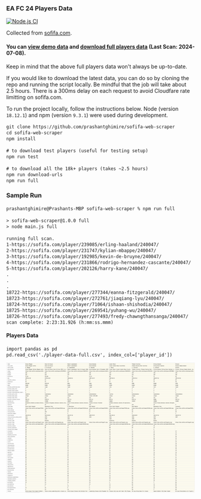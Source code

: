 ### EA FC 24 Players Data
[![Node.js CI](https://github.com/prashantghimire/sofifa-web-scraper/actions/workflows/node.js.yml/badge.svg)](https://github.com/prashantghimire/sofifa-web-scraper/actions/workflows/node.js.yml)

Collected from [sofifa.com](https://sofifa.com).
#### You can [view demo data](./output/player-data-test.csv) and [download full players data](./output/player-data-full.csv) (Last Scan: 2024-07-08).
Keep in mind that the above full players data won't always be up-to-date.

If you would like to download the latest data, you can do so by cloning the repo and running the script locally. 
Be mindful that the job will take about 2.5 hours. There is a 300ms delay on each request to avoid Cloudfare rate limitting on sofifa.com.

To run the project locally, follow the instructions below.
Node (version `18.12.1`) and npm (version `9.3.1`) were used during development.

```
git clone https://github.com/prashantghimire/sofifa-web-scraper
cd sofifa-web-scraper
npm install

# to download test players (useful for testing setup)
npm run test

# to download all the 18k+ players (takes ~2.5 hours)
npm run download-urls
npm run full
```

### Sample Run
```
prashantghimire@Prashants-MBP sofifa-web-scraper % npm run full

> sofifa-web-scraper@1.0.0 full
> node main.js full

running full scan.
1-https://sofifa.com/player/239085/erling-haaland/240047/
2-https://sofifa.com/player/231747/kylian-mbappe/240047/
3-https://sofifa.com/player/192985/kevin-de-bruyne/240047/
4-https://sofifa.com/player/231866/rodrigo-hernandez-cascante/240047/
5-https://sofifa.com/player/202126/harry-kane/240047/
.
.
.
18722-https://sofifa.com/player/277344/eanna-fitzgerald/240047/
18723-https://sofifa.com/player/272761/jiaqiang-lyu/240047/
18724-https://sofifa.com/player/71064/ishaan-shishodia/240047/
18725-https://sofifa.com/player/269541/yuhang-wu/240047/
18726-https://sofifa.com/player/277493/fredy-chawngthansanga/240047/
scan complete: 2:23:31.926 (h:mm:ss.mmm)
```

#### Players Data

```
import pandas as pd
pd.read_csv('./player-data-full.csv', index_col=['player_id'])
```

<img src="images/player_data.png"  alt="Basic"/>
